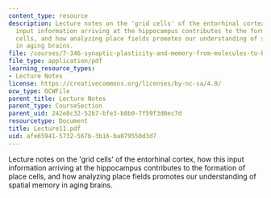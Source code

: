 ```yaml
---
content_type: resource
description: Lecture notes on the 'grid cells' of the entorhinal cortex, how this
  input information arriving at the hippocampus contributes to the formation of place
  cells, and how analyzing place fields promotes our understanding of spatial memory
  in aging brains.
file: /courses/7-346-synaptic-plasticity-and-memory-from-molecules-to-behavior-fall-2007/afe659415732567b3b16ba079550d3d7_Lecture11.pdf
file_type: application/pdf
learning_resource_types:
- Lecture Notes
license: https://creativecommons.org/licenses/by-nc-sa/4.0/
ocw_type: OCWFile
parent_title: Lecture Notes
parent_type: CourseSection
parent_uid: 242e8c32-52b7-bfe3-b8b0-7f59f3d0ec7d
resourcetype: Document
title: Lecture11.pdf
uid: afe65941-5732-567b-3b16-ba079550d3d7
---
```

Lecture notes on the 'grid cells' of the entorhinal cortex, how this input information arriving at the hippocampus contributes to the formation of place cells, and how analyzing place fields promotes our understanding of spatial memory in aging brains.